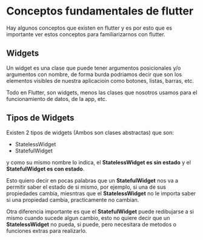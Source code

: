 # Conceptos fundamentales de flutter

Hay algunos conceptos que existen en flutter y es por esto que es importante ver estos conceptos para familiarizarnos con flutter.

## Widgets

Un widget es una clase que puede tener argumentos posicionales y/o argumentos con nombre, de forma burda podriamos decir que son los elementos visibles de nuestra aplicacioin como botones, listas, barras, etc.

Todo en Flutter, son widgets, menos las clases que nosotros usamos para el funcionamiento de datos, de la app, etc.


## Tipos de Widgets

Existen 2 tipos de widgets (Ambos son clases abstractas) que son:

* StatelessWidget
* StatefulWidget

y como su mismo nombre lo indica, el **StatelessWidget es sin estado** y el **StatefulWidget es con estado**.

Esto quiero decir en pocas palabras que un **StatefulWidget** nos va a permitir saber el estado de si mismo, por ejemplo, si una de sus propiedades cambia, miesntras que el **StatelessWidget** no le importa saber si una propiedad cambia, practicamente no cambian.

Otra diferencia importante es que el **StatefulWidget** puede redibujarse a si mismo cuando sucede algun cambio, esto no quiere decir que un **StatelessWidget** no pueda, si puede, pero necesitara de metodos o funciones extras para realizarlo.
